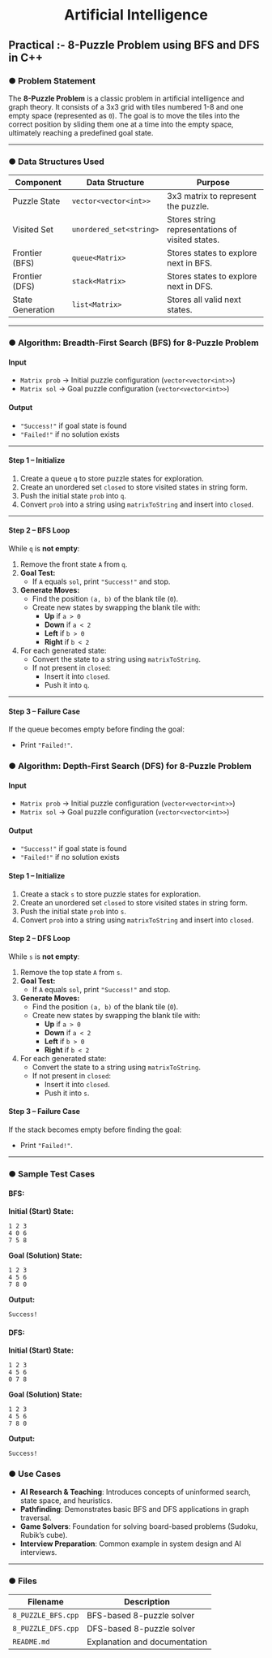 <h1 align="center">Artificial Intelligence</h1>

## Practical :- 8-Puzzle Problem using BFS and DFS in C++

### ● Problem Statement

The **8-Puzzle Problem** is a classic problem in artificial intelligence and graph theory. It consists of a 3x3 grid with tiles numbered 1-8 and one empty space (represented as `0`). The goal is to move the tiles into the correct position by sliding them one at a time into the empty space, ultimately reaching a predefined goal state.


---

### ● Data Structures Used

| Component         | Data Structure            | Purpose                                          |
|-------------------|---------------------------|--------------------------------------------------|
| Puzzle State      | `vector<vector<int>>`     | 3x3 matrix to represent the puzzle.              |
| Visited Set       | `unordered_set<string>`   | Stores string representations of visited states. |
| Frontier (BFS)    | `queue<Matrix>`           | Stores states to explore next in BFS.            |
| Frontier (DFS)    | `stack<Matrix>`           | Stores states to explore next in DFS.            |
| State Generation  | `list<Matrix>`            | Stores all valid next states.                    |

---

### ● Algorithm: Breadth-First Search (BFS) for 8-Puzzle Problem

#### **Input**
- `Matrix prob` → Initial puzzle configuration (`vector<vector<int>>`)
- `Matrix sol` → Goal puzzle configuration (`vector<vector<int>>`)

#### **Output**
- `"Success!"` if goal state is found
- `"Failed!"` if no solution exists

---

#### **Step 1 – Initialize**
1. Create a queue `q` to store puzzle states for exploration.  
2. Create an unordered set `closed` to store visited states in string form. 
3. Push the initial state `prob` into `q`.  
4. Convert `prob` into a string using `matrixToString` and insert into `closed`.

---

#### **Step 2 – BFS Loop**
While `q` is **not empty**:  
1. Remove the front state `A` from `q`.  
2. **Goal Test:**  
   - If `A` equals `sol`, print `"Success!"` and stop.  
3. **Generate Moves:**  
   - Find the position `(a, b)` of the blank tile (`0`).  
   - Create new states by swapping the blank tile with:
     - **Up** if `a > 0`  
     - **Down** if `a < 2`  
     - **Left** if `b > 0`  
     - **Right** if `b < 2`  
4. For each generated state:
   - Convert the state to a string using `matrixToString`.  
   - If not present in `closed`:
     - Insert it into `closed`.  
     - Push it into `q`.

---

#### **Step 3 – Failure Case**
If the queue becomes empty before finding the goal:  
- Print `"Failed!"`.


### ● Algorithm: Depth-First Search (DFS) for 8-Puzzle Problem

#### **Input**
- `Matrix prob` → Initial puzzle configuration (`vector<vector<int>>`)
- `Matrix sol` → Goal puzzle configuration (`vector<vector<int>>`)

#### **Output**
- `"Success!"` if goal state is found
- `"Failed!"` if no solution exists


#### **Step 1 – Initialize**
1. Create a stack `s` to store puzzle states for exploration.  
2. Create an unordered set `closed` to store visited states in string form.  
3. Push the initial state `prob` into `s`.  
4. Convert `prob` into a string using `matrixToString` and insert into `closed`.



#### **Step 2 – DFS Loop**
While `s` is **not empty**:  
1. Remove the top state `A` from `s`.  
2. **Goal Test:**  
   - If `A` equals `sol`, print `"Success!"` and stop.  
3. **Generate Moves:**  
   - Find the position `(a, b)` of the blank tile (`0`).  
   - Create new states by swapping the blank tile with:
     - **Up** if `a > 0`  
     - **Down** if `a < 2`  
     - **Left** if `b > 0`  
     - **Right** if `b < 2`  
4. For each generated state:
   - Convert the state to a string using `matrixToString`.  
   - If not present in `closed`:
     - Insert it into `closed`.  
     - Push it into `s`.


#### **Step 3 – Failure Case**
If the stack becomes empty before finding the goal:  
- Print `"Failed!"`.


---

### ● Sample Test Cases
#### BFS:
**Initial (Start) State:**

```
1 2 3
4 0 6
7 5 8
```

**Goal (Solution) State:**

```
1 2 3
4 5 6
7 8 0

```
**Output:**
```
Success!
```

#### DFS:
**Initial (Start) State:**

```
1 2 3
4 5 6
0 7 8
```

**Goal (Solution) State:**

```
1 2 3
4 5 6
7 8 0
```
**Output:**
```
Success!
```

### ● Use Cases

- **AI Research & Teaching**: Introduces concepts of uninformed search, state space, and heuristics.
- **Pathfinding**: Demonstrates basic BFS and DFS applications in graph traversal.
- **Game Solvers**: Foundation for solving board-based problems (Sudoku, Rubik’s cube).
- **Interview Preparation**: Common example in system design and AI interviews.

---

### ● Files

| Filename                 | Description                                  |
|--------------------------|----------------------------------------------|
| `8_PUZZLE_BFS.cpp`       | BFS-based 8-puzzle solver                    |
| `8_PUZZLE_DFS.cpp`       | DFS-based 8-puzzle solver                    |
| `README.md`              | Explanation and documentation                |


